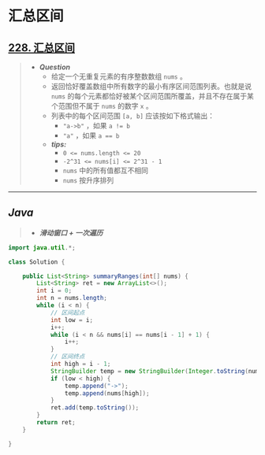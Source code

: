 # 汇总区间

## [228. 汇总区间](https://leetcode.cn/problems/summary-ranges/)

> - ***Question***
>   - 给定一个无重复元素的有序整数数组 `nums` 。
>   - 返回恰好覆盖数组中所有数字的最小有序区间范围列表。也就是说 `nums` 的每个元素都恰好被某个区间范围所覆盖，并且不存在属于某个范围但不属于 `nums` 的数字 `x` 。
>   - 列表中的每个区间范围 `[a, b]` 应该按如下格式输出：
>     - `"a->b"` ，如果 `a != b`
>     - `"a"` ，如果 `a == b`
>   - ***tips:***
>     - `0 <= nums.length <= 20`
>     - `-2^31 <= nums[i] <= 2^31 - 1`
>     - `nums` 中的所有值都互不相同
>     - `nums` 按升序排列

---

## *Java*

> - ***滑动窗口 + 一次遍历***

```java
import java.util.*;

class Solution {

    public List<String> summaryRanges(int[] nums) {
        List<String> ret = new ArrayList<>();
        int i = 0;
        int n = nums.length;
        while (i < n) {
            // 区间起点
            int low = i;
            i++;
            while (i < n && nums[i] == nums[i - 1] + 1) {
                i++;
            }
            // 区间终点
            int high = i - 1;
            StringBuilder temp = new StringBuilder(Integer.toString(nums[low]));
            if (low < high) {
                temp.append("->");
                temp.append(nums[high]);
            }
            ret.add(temp.toString());
        }
        return ret;
    }

}
```
